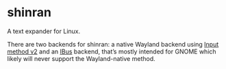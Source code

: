 # shinran
A text expander for Linux.

There are two backends for shinran: a native Wayland backend using [Input method v2](https://wayland.app/protocols/input-method-unstable-v2)
and an [IBus](https://github.com/ibus/ibus) backend, that’s mostly intended for GNOME which likely will never support the Wayland-native method.
